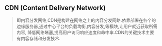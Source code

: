 ## CDN (Content Delivery Network)
>即内容分发网络,CDN是构建在网络之上的内容分发网路.依靠部署在各个的边缘服务器,通过中心平台的负载均衡,内容分发,等模块,让用户就近获取所需内容,
>降低网络堵塞,提高用户访问响应速度和命中率.CDN的关键技术主要有内容存储和分发技术.